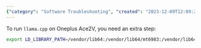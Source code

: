 ```yaml
---
{"category": "Software Troubleshooting", "created": "2023-12-09T12:09:24.148Z", "date": "2023-12-09 12:09:24", "description": "This article provides a solution to the OpenCL platform not found issue on Android when running llama.cpp on Oneplus Ace2V by instructing users to set the LD_LIBRARY_PATH environment variable.", "modified": "2023-12-09T12:13:13.525Z", "tags": ["Android", "OpenCL", "Oneplus Ace2V", "LLama.cpp", "LD_LIBRARY_PATH", "Environment Variables", "Solution"], "title": "How to fix OpenCL platform not found issue on android"}
---
```

To run `llama.cpp` on Oneplus Ace2V, you need an extra step:
```bash
export LD_LIBRARY_PATH=/vendor/lib64:/vendor/lib64/mt6983:/vendor/lib64/egl/mt6983
```